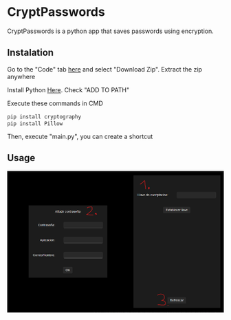 # CryptPasswords
CryptPasswords is a python app that saves passwords using encryption.

## Instalation

Go to the "Code" tab [here](https://github.com/Muxutruk2/CryptPasswords/) and select "Download Zip". Extract the zip anywhere

Install Python [Here](https://www.python.org/downloads/). Check "ADD TO PATH"

Execute these commands in CMD

```
pip install cryptography
pip install Pillow
```

Then, execute "main.py", you can create a shortcut

## Usage

![Usage guide image](https://github.com/Muxutruk2/CryptPasswords/blob/main/ReadmeImages/image.png)
